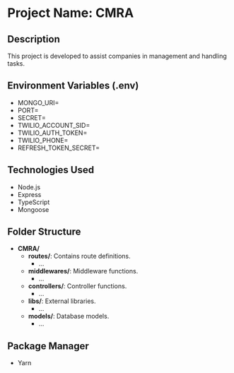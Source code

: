 # Project Name: CMRA

## Description

This project is developed to assist companies in management and handling tasks.

## Environment Variables (.env)

- MONGO_URI=
- PORT=
- SECRET=
- TWILIO_ACCOUNT_SID=
- TWILIO_AUTH_TOKEN=
- TWILIO_PHONE=
- REFRESH_TOKEN_SECRET=

## Technologies Used

- Node.js
- Express
- TypeScript
- Mongoose

## Folder Structure

- **CMRA/**
  - **routes/**: Contains route definitions.
    - _..._
  - **middlewares/**: Middleware functions.
    - _..._
  - **controllers/**: Controller functions.
    - _..._
  - **libs/**: External libraries.
    - _..._
  - **models/**: Database models.
    - _..._

## Package Manager

- Yarn
